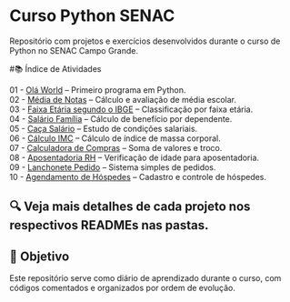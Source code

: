 # Curso Python SENAC

Repositório com projetos e exercícios desenvolvidos durante o curso de Python no SENAC Campo Grande.

#📚 Índice de Atividades

01 - [Olá World](https://github.com/Luandesson/curso_python_senac/tree/main/01-ola-world) – Primeiro programa em Python.  
02 - [Média de Notas](https://github.com/Luandesson/curso_python_senac/tree/main/02-media-nota) – Cálculo e avaliação de média escolar.  
03 - [Faixa Etária segundo o IBGE](https://github.com/Luandesson/curso_python_senac/tree/main/03-faixa-etaria-IBGE) – Classificação por faixa etária.  
04 - [Salário Família](https://github.com/Luandesson/curso_python_senac/tree/main/04-salario-familia) – Cálculo de benefício por dependente.  
05 - [Caça Salário](https://github.com/Luandesson/curso_python_senac/tree/main/05-caca-salario) – Estudo de condições salariais.  
06 - [Cálculo IMC](https://github.com/Luandesson/curso_python_senac/tree/main/06-calculo-IMC) – Cálculo de índice de massa corporal.  
07 - [Calculadora de Compras](https://github.com/Luandesson/curso_python_senac/tree/main/07-calculadora-compras) – Soma de valores e troco.  
08 - [Aposentadoria RH](https://github.com/Luandesson/curso_python_senac/tree/main/08-aposentadoria-RH) – Verificação de idade para aposentadoria.  
09 - [Lanchonete Pedido](https://github.com/Luandesson/curso_python_senac/tree/main/09-lanchonete-pedido) – Sistema simples de pedidos.  
10 - [Agendamento de Hóspedes](https://github.com/Luandesson/curso_python_senac/tree/main/10-agendamento-hospedes) – Cadastro e controle de hóspedes.

   
🔍 Veja mais detalhes de cada projeto nos respectivos READMEs nas pastas.
---

## 🚀 Objetivo

Este repositório serve como diário de aprendizado durante o curso, com códigos comentados e organizados por ordem de evolução.
